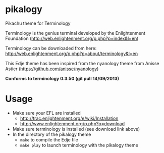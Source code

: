 pikalogy
========

Pikachu theme for Terminology


Terminology is the genius terminal developed by the Enlightenment Foundation (http://web.enlightenment.org/p.php?p=index&l=en)

Terminology can be downloaded from here: http://web.enlightenment.org/p.php?p=about/terminology&l=en

This Edje theme has been inspired from the nyanology theme from Anisse Astier (https://github.com/anisse/nyanology)


**Conforms to terminology 0.3.50 (git pull 14/09/2013)**

Usage
=====

* Make sure your EFL are installed
  * http://trac.enlightenment.org/e/wiki/Installation
  * http://www.enlightenment.org/p.php?p=download
* Make sure terminology is installed (see download link above)
* In the directory of the pikalogy theme
  * `make` to compile the Edje file
  * `make play` to launch terminology with the pikalogy theme

